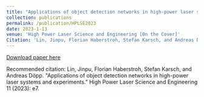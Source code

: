 ```yaml
---
title: "Applications of object detection networks in high-power laser systems and experiments"
collection: publications
permalink: /publication/HPLSE2023
date: 2023-1-13
venue: 'High Power Laser Science and Engineering [On the Cover]'
Citation: 'Lin, Jinpu, Florian Haberstroh, Stefan Karsch, and Andreas Döpp. "Applications of object detection networks in high-power laser systems and experiments." High Power Laser Science and Engineering 11 (2023): e7.'
---
```

[Download paper here](https://www.cambridge.org/core/journals/high-power-laser-science-and-engineering/article/applications-of-object-detection-networks-in-highpower-laser-systems-and-experiments/148C972484FA63FAB07A4435A710198F)

Recommended citation: Lin, Jinpu, Florian Haberstroh, Stefan Karsch, and Andreas Döpp. "Applications of object detection networks in high-power laser systems and experiments." High Power Laser Science and Engineering 11 (2023): e7.